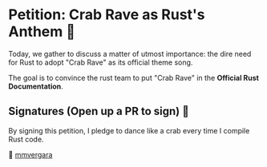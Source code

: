 # Petition: Crab Rave as Rust's Anthem 🦀

Today, we gather to discuss a matter of utmost importance: the dire need for Rust to adopt "Crab Rave" as its official theme song.

The goal is to convince the rust team to put "Crab Rave" in the **Official Rust Documentation**.

## Signatures (Open up a PR to sign) 🦀

By signing this petition, I pledge to dance like a crab every time I compile Rust code.

🦀 [mmvergara](https://github.com/mmvergara) <br/>
